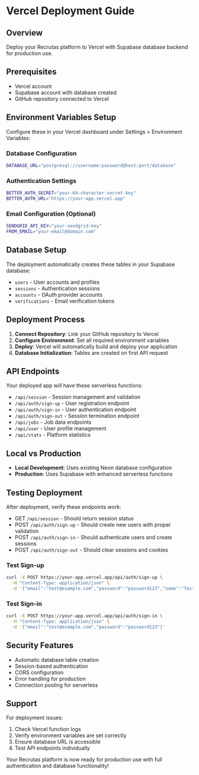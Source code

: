 # Vercel Deployment Guide

## Overview
Deploy your Recrutas platform to Vercel with Supabase database backend for production use.

## Prerequisites
- Vercel account
- Supabase account with database created
- GitHub repository connected to Vercel

## Environment Variables Setup

Configure these in your Vercel dashboard under Settings > Environment Variables:

### Database Configuration
```bash
DATABASE_URL="postgresql://username:password@host:port/database"
```

### Authentication Settings
```bash
BETTER_AUTH_SECRET="your-64-character-secret-key"
BETTER_AUTH_URL="https://your-app.vercel.app"
```

### Email Configuration (Optional)
```bash
SENDGRID_API_KEY="your-sendgrid-key"
FROM_EMAIL="your-email@domain.com"
```

## Database Setup

The deployment automatically creates these tables in your Supabase database:

- `users` - User accounts and profiles
- `sessions` - Authentication sessions
- `accounts` - OAuth provider accounts
- `verifications` - Email verification tokens

## Deployment Process

1. **Connect Repository**: Link your GitHub repository to Vercel
2. **Configure Environment**: Set all required environment variables
3. **Deploy**: Vercel will automatically build and deploy your application
4. **Database Initialization**: Tables are created on first API request

## API Endpoints

Your deployed app will have these serverless functions:

- `/api/session` - Session management and validation
- `/api/auth/sign-up` - User registration endpoint
- `/api/auth/sign-in` - User authentication endpoint  
- `/api/auth/sign-out` - Session termination endpoint
- `/api/jobs` - Job data endpoints
- `/api/user` - User profile management
- `/api/stats` - Platform statistics

## Local vs Production

- **Local Development**: Uses existing Neon database configuration
- **Production**: Uses Supabase with enhanced serverless functions

## Testing Deployment

After deployment, verify these endpoints work:
- GET `/api/session` - Should return session status
- POST `/api/auth/sign-up` - Should create new users with proper validation
- POST `/api/auth/sign-in` - Should authenticate users and create sessions
- POST `/api/auth/sign-out` - Should clear sessions and cookies

### Test Sign-up
```bash
curl -X POST https://your-app.vercel.app/api/auth/sign-up \
  -H "Content-Type: application/json" \
  -d '{"email":"test@example.com","password":"password123","name":"Test User"}'
```

### Test Sign-in
```bash
curl -X POST https://your-app.vercel.app/api/auth/sign-in \
  -H "Content-Type: application/json" \
  -d '{"email":"test@example.com","password":"password123"}'
```

## Security Features

- Automatic database table creation
- Session-based authentication
- CORS configuration
- Error handling for production
- Connection pooling for serverless

## Support

For deployment issues:
1. Check Vercel function logs
2. Verify environment variables are set correctly
3. Ensure database URL is accessible
4. Test API endpoints individually

Your Recrutas platform is now ready for production use with full authentication and database functionality!